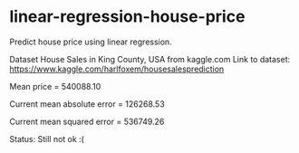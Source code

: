 # linear-regression-house-price

Predict house price using linear regression.

Dataset House Sales in King County, USA from kaggle.com
Link to dataset: https://www.kaggle.com/harlfoxem/housesalesprediction

Mean price = 540088.10

Current mean absolute error = 126268.53

Current mean squared error = 536749.26

Status: Still not ok :(